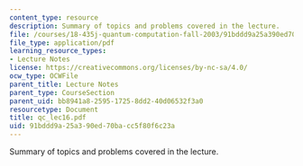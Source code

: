 ```yaml
---
content_type: resource
description: Summary of topics and problems covered in the lecture.
file: /courses/18-435j-quantum-computation-fall-2003/91bddd9a25a390ed70bacc5f80f6c23a_qc_lec16.pdf
file_type: application/pdf
learning_resource_types:
- Lecture Notes
license: https://creativecommons.org/licenses/by-nc-sa/4.0/
ocw_type: OCWFile
parent_title: Lecture Notes
parent_type: CourseSection
parent_uid: bb8941a8-2595-1725-8dd2-40d06532f3a0
resourcetype: Document
title: qc_lec16.pdf
uid: 91bddd9a-25a3-90ed-70ba-cc5f80f6c23a
---
```

Summary of topics and problems covered in the lecture.